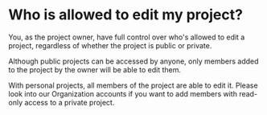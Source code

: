 # Who is allowed to edit my project?

You, as the project owner, have full control over who's allowed to edit a project,
regardless of whether the project is public or private.

Although public projects can be accessed by anyone, only members added to the project
by the owner will be able to edit them.

With personal projects, all members of the project are able to edit it.
Please look into our Organization accounts if you want to add members
with read-only access to a private project.
